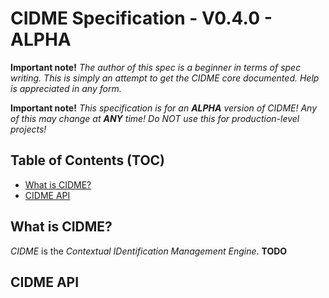 # CIDME Specification - V0.4.0 - ALPHA

**Important note!**  *The author of this spec is a beginner in terms of spec writing.  This is simply an attempt to get the CIDME core documented.  Help is appreciated in any form.*

**Important note!**  *This specification is for an **ALPHA** version of CIDME!  Any of this may change at **ANY** time!  Do NOT use this for production-level projects!*

## Table of Contents (TOC)
- [What is CIDME?](#what-is-cidme)
- [CIDME API](#cidme-api)


## What is CIDME?
*CIDME* is the *Contextual IDentification Management Engine*.  **TODO**


## CIDME API

